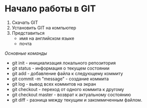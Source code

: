 # Начало работы в GIT

1. Скачать GIT
2. Установить GIT на компьютер
3. Представиться
   * имя на английском языке
   * почта

  *Основные команды* 

  * git init - инициализация локального репозитория
* git status - информация о текущем состоянии
* git add - добавление файла к следующему коммиту
* git commit -m "message" - создание коммита
* git log - вывод всех коммитов на экран
* git checkout - переход от одного коммита к другому
* git checkout master - возврат к актуальному состоянию
* git diff - разница между текущим и закоммиченным файлом.
